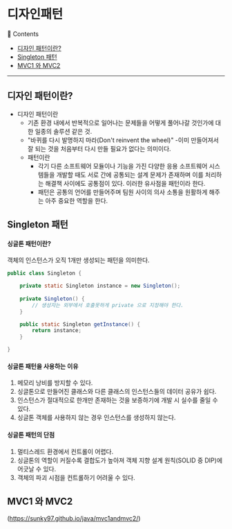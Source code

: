 # 디자인패턴
🔖 Contents

- [디자인 패턴이란?](#디자인-패턴이란?)
- [Singleton 패턴](#Singleton-패턴)
- [MVC1 와 MVC2](#MVC1-와-MVC2)

<hr>

## 디자인 패턴이란?

- 디자인 패턴이란
    - 기존 환경 내에서 반복적으로 일어나는 문제들을 어떻게 풀어나갈 것인가에 대한 일종의 솔루션 같은 것.
    - "바퀴를 다시 발명하지 마라(Don't reinvent the wheel)"
    -이미 만들어져서 잘 되는 것을 처음부터 다시 만들 필요가 없다는 의미이다.
    - 패턴이란
        - 각기 다른 소프트웨어 모듈이나 기능을 가진 다양한 응용 소프트웨어 시스템들을 개발할 때도 서로 간에 공통되는 설계 문제가 존재하며 이를 처리하는 해결책 사이에도 공통점이 있다. 이러한 유사점을 패턴이라 한다.
        - 패턴은 공통의 언어를 만들어주며 팀원 사이의 의사 소통을 원활하게 해주는 아주 중요한 역할을 한다.

## Singleton 패턴

#### 싱글톤 패턴이란?

객체의 인스턴스가 오직 1개만 생성되는 패턴을 의미한다.

```java
public class Singleton {

    private static Singleton instance = new Singleton();
    
    private Singleton() {
        // 생성자는 외부에서 호출못하게 private 으로 지정해야 한다.
    }

    public static Singleton getInstance() {
        return instance;
    }

}
```

#### 싱글톤 패턴을 사용하는 이유

1. 메모리 낭비를 방지할 수 있다.
2. 싱글톤으로 만들어진 클래스와 다른 클래스의 인스턴스들의 데이터 공유가 쉽다.
3. 인스턴스가 절대적으로 한개만 존재하는 것을 보증하기에 개발 시 실수를 줄일 수 있다.
4. 싱글톤 객체를 사용하지 않는 경우 인스턴스를 생성하지 않는다.

#### 싱글톤 패턴의 단점
1. 멀티스레드 환경에서 컨트롤이 어렵다.
2. 싱글톤의 역할이 커질수록 결합도가 높아져 객체 지향 설계 원칙(SOLID 중 DIP)에 어긋날 수 있다.
3. 객체의 파괴 시점을 컨트롤하기 어려울 수 있다.

## MVC1 와 MVC2

(https://sunky97.github.io/java/mvc1andmvc2/)
